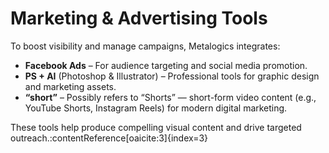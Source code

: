 # Marketing & Advertising Tools

To boost visibility and manage campaigns, Metalogics integrates:

- **Facebook Ads** – For audience targeting and social media promotion.
- **PS + AI** (Photoshop & Illustrator) – Professional tools for graphic design and marketing assets.
- **“short”** – Possibly refers to “Shorts” — short-form video content (e.g., YouTube Shorts, Instagram Reels) for modern digital marketing.

These tools help produce compelling visual content and drive targeted outreach.:contentReference[oaicite:3]{index=3}
